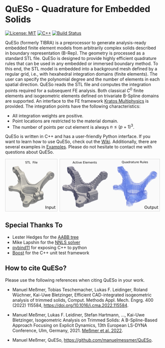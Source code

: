 # QuESo - Quadrature for Embedded Solids

[![License: MIT](https://img.shields.io/badge/License-BSD4-green.svg)](https://github.com/manuelmessmer/QuESo/blob/main/LICENSE) [![C++][c++-image]][c++standard] [![Build Status](https://github.com/manuelmessmer/QuESo/actions/workflows/ci.yml/badge.svg?branch=main)](https://github.com/manuelmessmer/QuESo/actions)

[c++-image]: https://img.shields.io/badge/C++-17-blue.svg?style=flat&logo=c%2B%2B
[c++standard]: https://isocpp.org/std/the-standard

QuESo (formerly TIBRA) is a preprocessor to generate analysis-ready embedded finite element models from arbitrarily complex solids described in boundary representation (B-Rep). The geometry is processed as a standard STL file. QuESo is designed to provide highly efficient quadrature rules that can be used in any embedded or immersed boundary method. To this end, the STL model is embedded into a background mesh defined by a regular grid, i.e., with hexahedral integration domains (finite elements). The user can specify the polynomial degree and the number of elements in each spatial direction. QuESo reads the STL file and computes the integration points required for a subsequent FE analysis. Both classical $C^0$ finite elements and isogeometric elements defined on trivariate B-Spline domains are supported. An interface to the FE framework [Kratos Multiphysics](https://github.com/KratosMultiphysics/Kratos) is provided. The integration points have the following characteristics:
* All integration weights are positive.
* Point locations are restricted to the material domain.
* The number of points per cut element is always $n \leq (p+1)^3$.
  
QuESo is written in C++ and has a user-friendly Python interface. If you want to learn how to use QuESo, check out the [Wiki](https://github.com/manuelmessmer/QuESo/wiki/Getting-Started). Additionally, there are several examples in [Examples](https://github.com/manuelmessmer/QuESo/tree/main/examples). Please do not hesitate to contact me with questions about QuESo.

![](https://github.com/manuelmessmer/QuESo/blob/main/docs/input_output.png) 

## Special Thanks To
* Lester Hedges for the [AABB tree](https://github.com/lohedges/aabbcc)
* Mike Lapshin for the [NNLS solver](https://github.com/mlapshin/nnls)
* [pybind11](https://github.com/pybind/pybind11) for exposing C++ to python
* [Boost](https://www.boost.org/users/download/) for the C++ unit test framework
  
## How to cite QuESo?
Please use the following references when citing QuESo in your work.

* Manuel Meßmer, Tobias Teschemacher, Lukas F. Leidinger, Roland Wüchner, Kai-Uwe Bletzinger, Efficient CAD-integrated isogeometric analysis of trimmed solids, Comput. Methods Appl. Mech. Engrg.  400 (2022) 115584, https://doi.org/10.1016/j.cma.2022.115584.

* Manuel Meßmer, Lukas F. Leidiner, Stefan Hartmann, ..., Kai-Uwe Bletzinger, Isogeometric Analysis on Trimmed Solids: A B-Spline-Based Approach Focusing on Explicit Dynamics, 13th European LS-DYNA Conference, Ulm, Germany, 2021. [Meßmer et al. 2022](https://www.researchgate.net/publication/357053531_Isogeometric_Analysis_on_Trimmed_Solids_A_B-Spline-Based_Approach_Focusing_on_Explicit_Dynamics).

* Manuel Meßmer, QuESo, https://github.com/manuelmessmer/QuESo.



